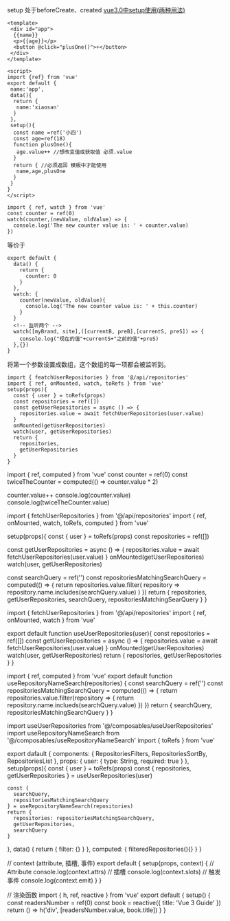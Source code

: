 setup 处于beforeCreate、created
[vue3.0中setup使用(两种用法)](https://www.jb51.net/article/201199.htm)
```
<template>
 <div id="app">
  {{name}}
  <p>{{age}}</p>
  <button @click="plusOne()">+</button>
 </div>
</template>
  
<script>
import {ref} from 'vue'
export default {
 name:'app',
 data(){
  return {
   name:'xiaosan'
  }
 },
 setup(){
  const name =ref('小四')
  const age=ref(18)
  function plusOne(){
   age.value++ //想改变值或获取值 必须.value
  }
  return { //必须返回 模板中才能使用
   name,age,plusOne
  }
 }
}
</script>
```


```
import { ref, watch } from 'vue'
const counter = ref(0)
watch(counter,(newValue, oldValue) => {
  console.log('The new counter value is: ' + counter.value)
})
```
等价于
```
export default {
  data() {
    return {
      counter: 0
    }
  },
  watch: {
    counter(newValue, oldValue){
      console.log('The new counter value is: ' + this.counter)
    }
  }
  <!-- 监听两个 -->
  watch([myBrand, site],([currentB, preB],[currentS, preS]) => {
    console.log("现在的值"+currentS+"之前的值"+preS)
  },{})
}
```
将第一个参数设置成数组，这个数组的每一项都会被监听到。

```
import { featchUserRepositories } from '@/api/repositories'
import { ref, onMounted, watch, toRefs } from 'vue'
setup(props){
  const { user } = toRefs(props)
  const repositories = ref([])
  const getUserRepositories = async () => {
    repositories.value = await fetchUserRepositories(user.value)
  }
  onMounted(getUserRepositories)
  watch(user, getUserRepositories)
  return {
    repositories,
    getUserRepositories
  }
}

```

import { ref, computed } from 'vue'
const counter = ref(0)
const twiceTheCounter = computed(() => counter.value * 2)

counter.value++
console.log(counter.value)
console.log(twiceTheCounter.value)





import { fetchUserRepositories } from '@/api/repositories'
import { ref, onMounted, watch, toRefs, computed } from 'vue'

setup(props){
  const { user } = toRefs(props)
  const repositories = ref([])

  const getUserRepositories = async () => {
    repositories.value = await fetchUserRepositories(user.value)
  }
  onMounted(getUserRepositories)
  watch(user, getUserRepositories)

  const searchQuery = ref('')
  const repositoriesMatchingSearchQuery = computed(() => {
    return repositories.value.filter(
      repository => repository.name.includes(searchQuery.value)
    )
  })
  return {
    repositories,
    getUserRepositories,
    searchQuery,
    repositoriesMatchingSearQuery
  }
}







import { fetchUserRepositories } from '@/api/repositories'
import { ref, onMounted, watch } from 'vue'

export default function useUserRepositories(user){
  const repositories = ref([])
  const getUserRepositories = async () => {
    repositories.value = await fetchUserRepositories(user.value)
  }
  onMounted(getUserRepositories)
  watch(user, getUserRepositories)
  return {
    repositories,
    getUserRepositories
  }
}


import { ref, computed } from 'vue'
export default function useRepositoryNameSearch(repositories) {
  const searchQuery = ref('')
  const repositoriesMatchingSearchQuery = computed(() => {
    return repositories.value.filter(repository => {
      return repository.name.inclueds(searchQuery.value)
    })
  })
  return {
    searchQuery,
    repositoriesMatchingSearchQuery
  }
}


import useUserRepositories from '@/composables/useUserRepositories'
import useRepositoryNameSearch from '@/composables/useRepositoryNameSearch'
import { toRefs } from 'vue'

export dafault {
  components: {
    RepositoriesFilters,
    RepositoriesSortBy,
    RepositoriesList
  },
  props: {
    user: {
      type: String,
      required: true
    }
  },
  setup(props){
    const { user } = toRefs(props)
    const { repositories, getUserRepositories } = useUserRepositories(user)

    const {
      searchQuery,
      repositoriesMatchingSearchQuery
    } = useRepositoryNameSearch(repositories)
    return {
      repositories: repositoriesMatchingSearchQuery,
      getUserRepositories,
      searchQuery
    }
  },
  data() {
    return {
      filter: {}
    }
  },
  computed: {
    filteredRepositories(){}
  }
}



// context (attribute, 插槽, 事件)
export default {
  setup(props, context) {
    // Attribute
    console.log(context.attrs)
    // 插槽
    console.log(context.slots)
    // 触发事件
    console.log(context.emit)
  }
}


// 渲染函数
import { h, ref, reactive } from 'vue'
export default {
  setup() {
    const readersNumber = ref(0)
    const book = reactive({ title: 'Vue 3 Guide' })
    return () => h('div', [readersNumber.value, book.title])
  }
}



<template>
  <MyMarker />
</template>
<script>
  import { provide } from 'vue'
  import MyMarker from './MyMarker.vue'

  export default {
    components: {
      MyMarker
    },
    setup(){
      provide('location','North Pole')
      provide('getlocation', {
        longitude: 90,
        latitude: 135
      })
    }
  }
</script>


<script>
import { inject } from 'vue'
export default {
  setup() {
    const userLocation = inject('location', 'The Universe')
    const userGeolocation = inject('geolocation')
    return {
      userLocation,
      userGeoLocation
    }
  }
}
</script>
